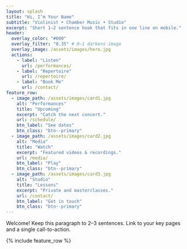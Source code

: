 ```yaml
---
layout: splash
title: "Hi, I’m Your Name"
subtitle: "Violinist • Chamber Music • Studio"
excerpt: "Short 1–2 sentence hook that fits in one line on mobile."
header:
  overlay_color: "#000"
  overlay_filter: "0.35" # 0–1 darkens image
  overlay_image: /assets/images/hero.jpg
  actions:
    - label: "Listen"
      url: /performances/
    - label: "Repertoire"
      url: /repertoire/
    - label: "Book Me"
      url: /contact/
feature_row:
  - image_path: /assets/images/card1.jpg
    alt: "Performances"
    title: "Upcoming"
    excerpt: "Catch the next concert."
    url: /schedule/
    btn_label: "See dates"
    btn_class: "btn--primary"
  - image_path: /assets/images/card2.jpg
    alt: "Media"
    title: "Watch"
    excerpt: "Featured videos & recordings."
    url: /media/
    btn_label: "Play"
    btn_class: "btn--primary"
  - image_path: /assets/images/card3.jpg
    alt: "Studio"
    title: "Lessons"
    excerpt: "Private and masterclasses."
    url: /contact/
    btn_label: "Get in touch"
    btn_class: "btn--primary"
---
```

Welcome! Keep this paragraph to 2–3 sentences. Link to your key pages and a single call-to-action.

{% include feature_row %}